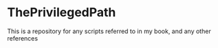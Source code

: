 # ThePrivilegedPath
This is a repository for any scripts referred to in my book, and any other references

